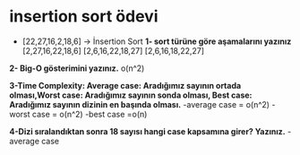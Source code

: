 # insertion sort ödevi

- [22,27,16,2,18,6] -> İnsertion Sort
**1- sort türüne göre aşamalarını yazınız**
  [2,27,16,22,18,6]
  [2,6,16,22,18,27]
  [2,6,16,18,22,27]

**2- Big-O gösterimini yazınız.**
 o(n^2)

**3-Time Complexity: Average case: Aradığımız sayının ortada olması,Worst case: Aradığımız sayının sonda olması, Best case: Aradığımız sayının dizinin en başında olması.**
-average case = o(n^2)
-worst case = o(n^2)
-best case =o(n)

**4-Dizi sıralandıktan sonra 18 sayısı hangi case kapsamına girer? Yazınız.**
-average case
